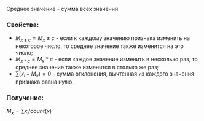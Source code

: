 Среднее значение - сумма всех значений
### Свойства: 
- $M_{x±c} = M_x ± c$ - если к каждому значению признака изменить на некоторое число, то среднее значение также изменится на это число;
- $M_{x*c}=M_x *c$ - если каждое значение изменить в несколько раз, то среднее значение также изменится в столько же раз;
- $\sum(x_i-M_x) = 0$ - сумма отклонения, вычтенная из каждого значения признака равна нулю.
### Получение: 
$M_x =\sum x_i / count(x)$